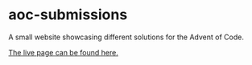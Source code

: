 # aoc-submissions

A small website showcasing different solutions for the Advent of Code.

[The live page can be found here.](https://melfkammholz.github.io/aoc-submissions/)
